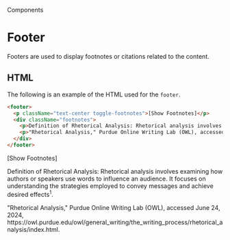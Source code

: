 <p class="section-text">Components</p>

# Footer

Footers are used to display footnotes or citations related to the content.


## HTML

The following is an example of the HTML used for the `footer`.

```html
<footer>
  <p className="text-center toggle-footnotes">[Show Footnotes]</p>
  <div className="footnotes">
    <p>Definition of Rhetorical Analysis: Rhetorical analysis involves examining how authors or speakers use words to influence an audience. It focuses on understanding the strategies employed to convey messages and achieve desired effects<sup>1</sup>.</p>
    <p>"Rhetorical Analysis," Purdue Online Writing Lab (OWL), accessed June 24, 2024, https://owl.purdue.edu/owl/general_writing/the_writing_process/rhetorical_analysis/index.html.</p>
  </div>
</footer>
```

<div class="example-container">
  <footer>
    <p class="text-center toggle-footnotes">[Show Footnotes]</p>
    <div class="footnotes">
      <p>Definition of Rhetorical Analysis: Rhetorical analysis involves examining how authors or speakers use words to influence an audience. It focuses on understanding the strategies employed to convey messages and achieve desired effects<sup>1</sup>.</p>
      <p>"Rhetorical Analysis," Purdue Online Writing Lab (OWL), accessed June 24, 2024, https://owl.purdue.edu/owl/general_writing/the_writing_process/rhetorical_analysis/index.html.</p>
    </div>
  </footer>
</div>